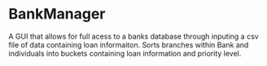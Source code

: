 # BankManager

A GUI that allows for full acess to a banks database through inputing a csv file of data containing loan informaiton. Sorts branches within Bank and individuals into buckets containing loan information and priority level.
